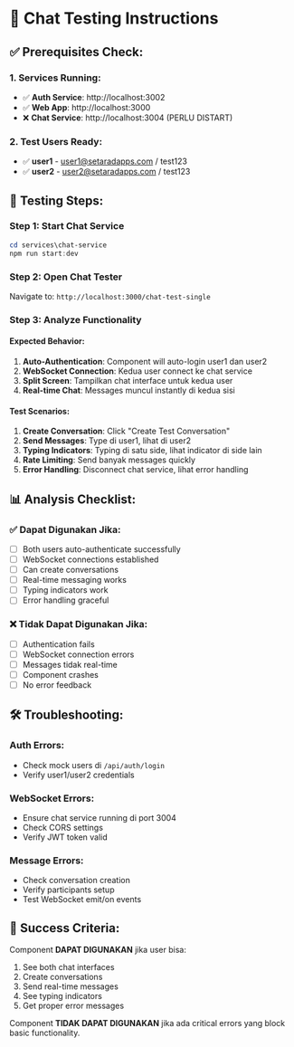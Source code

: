 # 🧪 Chat Testing Instructions

## ✅ **Prerequisites Check:**

### 1. **Services Running:**
- ✅ **Auth Service**: http://localhost:3002 
- ✅ **Web App**: http://localhost:3000
- ❌ **Chat Service**: http://localhost:3004 (PERLU DISTART)

### 2. **Test Users Ready:**
- ✅ **user1** - user1@setaradapps.com / test123
- ✅ **user2** - user2@setaradapps.com / test123

## 🚀 **Testing Steps:**

### **Step 1: Start Chat Service**
```powershell
cd services\chat-service
npm run start:dev
```

### **Step 2: Open Chat Tester**
Navigate to: `http://localhost:3000/chat-test-single`

### **Step 3: Analyze Functionality**

#### **Expected Behavior:**
1. **Auto-Authentication**: Component will auto-login user1 dan user2
2. **WebSocket Connection**: Kedua user connect ke chat service
3. **Split Screen**: Tampilkan chat interface untuk kedua user
4. **Real-time Chat**: Messages muncul instantly di kedua sisi

#### **Test Scenarios:**
1. **Create Conversation**: Click "Create Test Conversation"
2. **Send Messages**: Type di user1, lihat di user2
3. **Typing Indicators**: Typing di satu side, lihat indicator di side lain
4. **Rate Limiting**: Send banyak messages quickly
5. **Error Handling**: Disconnect chat service, lihat error handling

## 📊 **Analysis Checklist:**

### ✅ **Dapat Digunakan Jika:**
- [ ] Both users auto-authenticate successfully
- [ ] WebSocket connections established
- [ ] Can create conversations
- [ ] Real-time messaging works
- [ ] Typing indicators work
- [ ] Error handling graceful

### ❌ **Tidak Dapat Digunakan Jika:**
- [ ] Authentication fails
- [ ] WebSocket connection errors
- [ ] Messages tidak real-time
- [ ] Component crashes
- [ ] No error feedback

## 🛠 **Troubleshooting:**

### **Auth Errors:**
- Check mock users di `/api/auth/login`
- Verify user1/user2 credentials

### **WebSocket Errors:**
- Ensure chat service running di port 3004
- Check CORS settings
- Verify JWT token valid

### **Message Errors:**
- Check conversation creation
- Verify participants setup
- Test WebSocket emit/on events

## 🎯 **Success Criteria:**

Component **DAPAT DIGUNAKAN** jika user bisa:
1. See both chat interfaces
2. Create conversations
3. Send real-time messages
4. See typing indicators
5. Get proper error messages

Component **TIDAK DAPAT DIGUNAKAN** jika ada critical errors yang block basic functionality.


